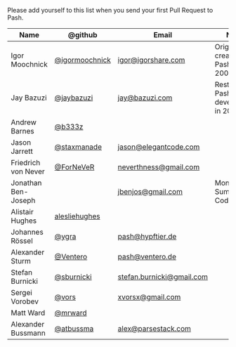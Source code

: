 Please add yourself to this list when you send your first Pull Request to 
Pash.

<!-- 
        Putting your email address in here will make it highly visible on the 
        internet. If you're worried about spam, you may wish to obfuscate it or use 
        a throwaway. 
-->


Name                       | @github                                                | Email                         | Notes
---------------------------|--------------------------------------------------------|-------------------------------|-----------------------------------
Igor Moochnick             | [@igormoochnick](http://github.com/igormoochnick)      | <igor@igorshare.com>          | Original creator of Pash in 2008
Jay Bazuzi                 | [@jaybazuzi](http://github.com/jaybazuzi)              | <jay@bazuzi.com>              | Restarted Pash development in 2012
Andrew Barnes              | [@b333z](http://github.com/b333z)                      |                               | 
Jason Jarrett              | [@staxmanade](http://github.com/staxmanade)            | <jason@elegantcode.com>       | 
Friedrich von Never        | [@ForNeVeR](http://github.com/ForNeVeR)                | <neverthness@gmail.com>       | 
Jonathan Ben-Joseph        |                                                        | <jbenjos@gmail.com>           | Mono Summer of Code 2008
Alistair Hughes            | [alesliehughes](https://github.com/alesliehughes)      |                               | 
Johannes Rössel            | [@ygra](https://github.com/ygra)                       | <pash@hypftier.de>            | 
Alexander Sturm            | [@Ventero](https://github.com/Ventero)                 | <pash@ventero.de>             | 
Stefan Burnicki            | [@sburnicki](https://github.com/sburnicki)             | <stefan.burnicki@gmail.com>   |
Sergei Vorobev             | [@vors](https://github.com/vors)                       | <xvorsx@gmail.com>            | 
Matt Ward                  | [@mrward](https://github.com/mrward)                   |                               | 
Alexander Bussmann         | [@atbussma](https://github.com/atbussma)               | <alex@parsestack.com>         |
